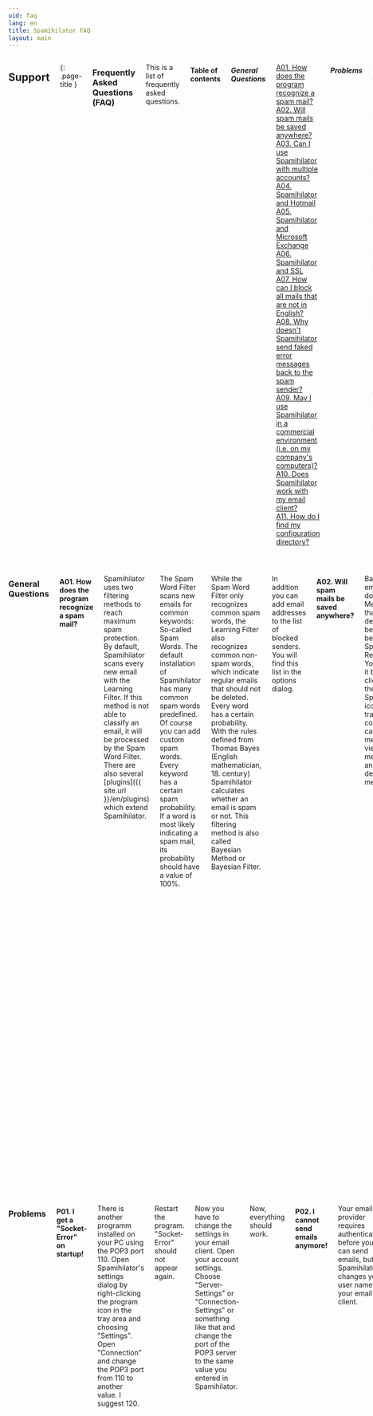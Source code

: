 ```yaml
---
uid: faq
lang: en
title: Spamihilator FAQ
layout: main
---
```


<div class="row">
<div class="twelve columns" markdown="1">

## Support
{: .page-title }

### Frequently Asked Questions (FAQ)

This is a list of frequently asked questions.

#### Table of contents

##### General Questions

[A01. How does the program recognize a spam mail?](#a01)  
[A02. Will spam mails be saved anywhere?](#a02)  
[A03. Can I use Spamihilator with multiple accounts?](#a03)  
[A04. Spamihilator and Hotmail](#a04)  
[A05. Spamihilator and Microsoft Exchange](#a05)  
[A06. Spamihilator and SSL](#a06)  
[A07. How can I block all mails that are not in English?](#a07)  
[A08. Why doesn't Spamihilator send faked error messages back to the spam sender?](#a08)  
[A09. May I use Spamihilator in a commercial environment (i.e. on my company's computers)?](#a09)  
[A10. Does Spamihilator work with my email client?](#a10)  
[A11. How do I find my configuration directory?](#a11)  

##### Problems

[P01. I get a "Socket-Error" on startup!](#p01)  
[P02. I cannot send emails anymore!](#p02)  
[P03. I cannot receive emails anymore!](#p03)  
[P04. Spamihilator doesn’t recognize any spam mail](#p04)  
[P05. I accidentally added an email address to the list of blocked senders. How can I remove it from there?](#p05)  
[P06. I accidentally emptied the Recycle Bin. How can I get a certain message back?](#p06)  
[P07. I accidentally deleted a mail from the Training Area. How can I get it back?](#p07)  

</div>
</div>

<div class="row">
<div class="twelve columns">
<hr>
</div>
</div>

<div class="row">
<div class="twelve columns" markdown="1">

### General Questions

#### <a id="a01"></a>A01. How does the program recognize a spam mail?

Spamihilator uses two filtering methods to reach maximum spam protection. By default,
Spamihilator scans every new email with the Learning Filter. If this method is not
able to classify an email, it will be processed by the Spam Word Filter.
There are also several [plugins]({{ site.url }}/en/plugins) which extend Spamihilator.

The Spam Word Filter scans new emails for common keywords: So-called Spam Words.
The default installation of Spamihilator has many common spam words predefined. Of
course you can add custom spam words. Every keyword has a certain spam probability.
If a word is most likely indicating a spam mail, its probability should have a value of 100%.

While the Spam Word Filter only recognizes common spam words, the Learning Filter
also recognizes common non-spam words, which indicate regular emails that should
not be deleted. Every word has a certain probability. With the rules defined from
Thomas Bayes (English mathematician, 18. century) Spamihilator calculates whether an
email is spam or not. This filtering method is also called Bayesian Method or Bayesian Filter.

In addition you can add email addresses to the list of blocked senders. You will
find this list in the options dialog.

#### <a id="a02"></a>A02. Will spam mails be saved anywhere?

Basically all emails will be downloaded. Messages, that are declared to
be spam, will be saved in Spamihilator's Recycle Bin. You can open it by
right-clicking on the Spamihilator icon in your tray. Of course you
can undelete messages, view messages and finally delete messages.

Spamihilator takes care of the recycle bin's content size. Old messages will be
deleted automatically.

#### <a id="a03"></a>A03. Can I use Spamihilator with multiple accounts?

Yes. The Setup Wizard automatically configures all accounts. Click on
"Start/Programs/Spamihilator/Setup-Wizard" to set up each account.

If the Setup Wizard doesn't find one of your accounts you will have to
configure it manually. Please read the help files:  
<http://www.spamihilator.com/en/docs/configclient/>

#### <a id="a04"></a>A04. Spamihilator and Hotmail

Spamihilator only supports POP3 and IMAP at this moment. Unfortunately,
Hotmail doesn't work with these protocols.

#### <a id="a05"></a>A05. Spamihilator and Microsoft Exchange

Spamihilator only supports POP3 and IMAP at this moment. You have to configure your
Microsoft Exchange-Server to use one of these protocols.

#### <a id="a06"></a>A06. Spamihilator and SSL

Spamihilator support secure connections over TLS/SSL. Enable the option "Automatically use SSL/TLS
if available" in Spamihilator's settings window ("Connections/SSL/TLS"). The program will
automatically try to establish a secure connection. If this does not work, Spamihilator will
use an unencrypted connection.

Older versions of Spamihilator (before 0.9.8) do not support SSL. Please disable
this feature in your mail client or [download]({{ site.url }}/en/download) the
latest program version.

#### <a id="a07"></a>A07. How can I block all mails which are not in English?

Use the Training Area frequently and mark all messages which are not English
as Spam and the other ones as Non-spam. Eventually the program will learn
to differentiate between English and other languages and so it will be able
to block all foreign mails.

#### <a id="a08"></a>A08. Why doesn’t Spamihilator send faked error messages back to the spam sender?

It seems to be a nice idea to send faked error messages back to the spam sender,
so that he might think the respective mail account does not exist or that his
own account will get jammed. Unfortunately this is considered counterproductive,
for the following reasons:

1. Most spam senders use their mail accounts only once, just to send a few spam mails.
   After that they delete these accounts. Sending faked error messages would produce
   further error messages which will be sent back to you.
2. Usually spam senders fake their email addresses or even use the ones of other
   Internet users. Hence, faked error messages could get into the mailboxes of innocent people!
3. You cannot thoroughly fake an error message. Spam senders could find out that the
   message is faked and, thus, that there is a real person behind your mail address.

#### <a id="a09"></a>A09. May I use Spamihilator in a commercial environment (i.e. on my company's computers)?

Spamihilator is Freeware and, thus, you can use it on your private computer or on
any computer at your company for free. You don’t have to pay anything. You can find
more information in the [Spamihilator License](#).

#### <a id="a10"></a>A10. Does Spamihilator work with my email client?

Basically, Spamihilator works with all email clients supporting POP3 or IMAP.
The Setup Wizard is able to configure the following programs automatically:
Outlook 2000/XP/2003/Express, Eudora, Mozilla Thunderbird, IncrediMail, Pegasus Mail, Phoenix Mail and Opera.

Grundsätzlich funktioniert Spamihilator mit jedem E-Mail-Programm, das POP3 oder IMAP verwendet.
Der Setup-Assistent von Spamihilator kann folgende Programme automatisch konfigurieren:
Outlook 2000/XP/2003/Express, Eudora, Mozilla Thunderbird, IncrediMail, Pegasus Mail, Phoenix Mail und Opera.

Other mail clients have to be configured manually. Please have a look at the
[online help]({{ site.url }}/de/help).

#### <a id="a11"></a>A11. How do I find my configuration directory?

The latest Spamihilator versions are multi-user compatible, that means settings (incl. Recycle Bin, Training Area etc.) will be saved in the users application data directory and not in the program folder. This ensures, changed settings can always be saved correctly, even though the user has no write-access to the program folder, just like under Windows Vista. But also Windows 2000 and XP protect the program folder if the user has a non-privileged account.

Important files in the configuration directory are for example: `spamihilator.ini`, `client.log`, `server.log`, `recyclebin.xml` and `training.xml`.

You can find this directory at one of the following places:

1.  If Spamihilator has been installed with the option "Separate settings per user account" (recommended, default method):
    Windows 2000/XP:  
    _C:\Documents and Settings\\**Username**\Application Data\Spamihilator_  
    Windows Vista:  
    _C:\Users\\**Username**\AppData\Roaming\Spamihilator_  
2.  If Spamihilator has been installed with the option "Shared settings for all users" (old method):  
    _C:\Program Files\Spamihilator_

</div>
</div>

<div class="row">
<div class="twelve columns">
<hr>
</div>
</div>

<div class="row">
<div class="twelve columns" markdown="1">

### Problems

#### <a id="p01"></a>P01. I get a "Socket-Error" on startup!

There is another programm installed on your PC using the POP3 port 110. Open
Spamihilator's settings dialog by right-clicking the program icon in the tray area
and choosing "Settings". Open "Connection" and change the POP3 port from 110 to
another value. I suggest 120.

Restart the program. "Socket-Error" should not appear again.

Now you have to change the settings in your email client. Open your account
settings. Choose "Server-Settings" or "Connection-Settings" or something like that
and change the port of the POP3 server to the same value you entered in Spamihilator.

Now, everything should work.

#### <a id="p02"></a>P02. I cannot send emails anymore!

Your email provider requires authentication before you can send emails, but
Spamihilator changes your user name in your email client.

In Outlook you can enable the authentication as follows:
Launch Outlook and open your account settings. Choose your email account from
the list and click on "Properties". Open the "Server" pane and enable the
option "Server-Authentication" (below). Click on the "Settings" button. Enter
your right user name and your right password. Close the dialog by clicking on OK.

In Eudora you cannot specify an extra username for outgoing connections. You have to
follow the advices of Qualcomm:  
<http://www.eudora.com/techsupport/kb/2107hq.html>

#### <a id="p03"></a>P03. I cannot receive emails anymore!

Please make sure, that the "Secure Password Authentication" is disabled in
the account settings of your email client, since Spamihilator doesn't support the
AUTH command yet.

Maybe you have a Firewall installed. Please make sure that it doesn't prevent
Spamihilator to fully access the Internet. The program should be able to act as a
local mail server, too.

On some systems the email client is not able to resolve the address of the local POP3
server "localhost". In this case, open the email client's account settings and change
the POP3 server from "localhost" to "127.0.0.1" (without quotation marks).

#### <a id="p04"></a>P04. Spamihilator doesn’t recognize any spam mail

Please make sure that your email client is configured properly. If you're downloading
messages and the yellow status window does not show up, you have to configure your email
client manually.

You can either use the Setup Wizard (Start/Programs/Spamihilator/Setup-Wizard) or
configure your client by hand. Therefore read the [help files](http://www.spamihilator.com/en/help/configclient).

Furthermore make sure, that the spam filters are not disabled. Open Spamihilator's
settings dialog and click on "Filter-Properties". Enable all filters (such as
the Learning Filter and the Spam Word Filter).

#### <a id="p05"></a>P05. I accidentally added an email address to the list of blocked senders. How can I remove it from there?

Right click Spamihilator's main icon in the tray area in the right bottom
corner of your screen. Choose "Settings" from the menu to open Spamihilator's
settings window. Click "Blocked Senders" in the list view on the left and then
select the address you want to remove in the list view on the right. Delete
it via the "Delete" button.

#### <a id="p06"></a>P06. I accidentally emptied the Recycle Bin. How can I get a certain message back?

The Recycle Bin is the last resort for mails deleted by Spamihilator. It
works just like the Windows Recycle Bin or your real bin beneath your desk:
If you empty it all items will be lost forever. You cannot restore a
message from an empty Recycle Bin.

There is a real chance a copy of the mail you're looking for is still in the
Training Area. If you find it there you can save it to your hard drive by
clicking "File/Save as...".

#### <a id="p07"></a>P07. I accidentally deleted a mail from the Training Area. How can I get it back?

Please note that the Training Area just saves a copy of every incoming mail.
The real message is either in Spamihilator's Recycle Bin (if it has been declared
as Spam before) or in your mail client's inbox.

</div>
</div>
